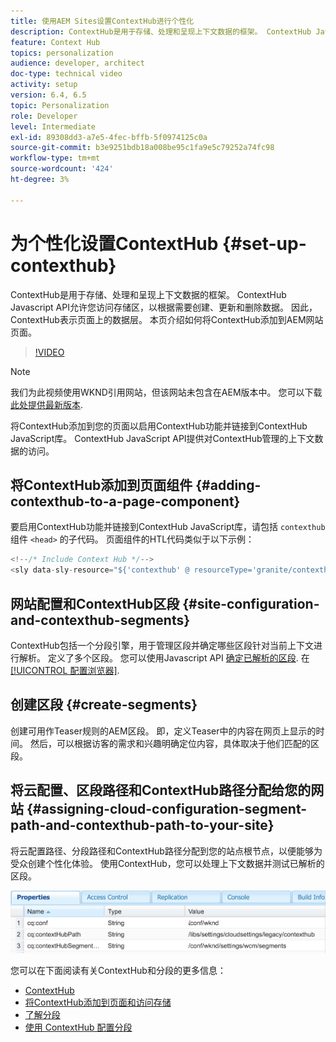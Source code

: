 ```yaml
---
title: 使用AEM Sites设置ContextHub进行个性化
description: ContextHub是用于存储、处理和呈现上下文数据的框架。 ContextHub Javascript API允许您访问存储区，以根据需要创建、更新和删除数据。 因此， ContextHub表示页面上的数据层。 本页介绍如何将ContextHub添加到AEM网站页面。
feature: Context Hub
topics: personalization
audience: developer, architect
doc-type: technical video
activity: setup
version: 6.4, 6.5
topic: Personalization
role: Developer
level: Intermediate
exl-id: 89308dd3-a7e5-4fec-bffb-5f0974125c0a
source-git-commit: b3e9251bdb18a008be95c1fa9e5c79252a74fc98
workflow-type: tm+mt
source-wordcount: '424'
ht-degree: 3%

---
```


# 为个性化设置ContextHub {#set-up-contexthub}

ContextHub是用于存储、处理和呈现上下文数据的框架。 ContextHub Javascript API允许您访问存储区，以根据需要创建、更新和删除数据。 因此， ContextHub表示页面上的数据层。 本页介绍如何将ContextHub添加到AEM网站页面。

>[!VIDEO](https://video.tv.adobe.com/v/23765?quality=12&learn=on)

>[!NOTE]
>
>我们为此视频使用WKND引用网站，但该网站未包含在AEM版本中。 您可以下载 [此处提供最新版本](https://github.com/adobe/aem-guides-wknd/releases).

将ContextHub添加到您的页面以启用ContextHub功能并链接到ContextHub JavaScript库。 ContextHub JavaScript API提供对ContextHub管理的上下文数据的访问。

## 将ContextHub添加到页面组件 {#adding-contexthub-to-a-page-component}

要启用ContextHub功能并链接到ContextHub JavaScript库，请包括 `contexthub` 组件 `<head>` 的子代码。 页面组件的HTL代码类似于以下示例：

```java
<!--/* Include Context Hub */-->
<sly data-sly-resource="${'contexthub' @ resourceType='granite/contexthub/components/contexthub'}"/>
```

## 网站配置和ContextHub区段 {#site-configuration-and-contexthub-segments}

ContextHub包括一个分段引擎，用于管理区段并确定哪些区段针对当前上下文进行解析。 定义了多个区段。 您可以使用Javascript API [确定已解析的区段](https://helpx.adobe.com/experience-manager/6-5/sites/developing/using/ch-adding.html#DeterminingResolvedContextHubSegments). 在 [[!UICONTROL 配置浏览器]](https://experienceleague.adobe.com/docs/experience-manager-cloud-service/implementing/developing/configurations.html).

## 创建区段 {#create-segments}

创建可用作Teaser规则的AEM区段。 即，定义Teaser中的内容在网页上显示的时间。 然后，可以根据访客的需求和兴趣明确定位内容，具体取决于他们匹配的区段。

## 将云配置、区段路径和ContextHub路径分配给您的网站 {#assigning-cloud-configuration-segment-path-and-contexthub-path-to-your-site}

将云配置路径、分段路径和ContextHub路径分配到您的站点根节点，以便能够为受众创建个性化体验。 使用ContextHub，您可以处理上下文数据并测试已解析的区段。

![CRXDE Lite](assets/crx-de-properties.png)

您可以在下面阅读有关ContextHub和分段的更多信息：

* [ContextHub](https://helpx.adobe.com/experience-manager/6-5/sites/developing/using/contexthub.html)
* [将ContextHub添加到页面和访问存储](https://helpx.adobe.com/experience-manager/6-5/sites/developing/using/ch-adding.html)
* [了解分段](https://helpx.adobe.com/experience-manager/6-5/sites/classic-ui-authoring/using/classic-personalization-campaigns-segmentation.html)
* [使用 ContextHub 配置分段](https://helpx.adobe.com/experience-manager/6-5/sites/administering/using/segmentation.html)
